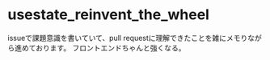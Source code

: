 # usestate_reinvent_the_wheel

 issueで課題意識を書いていて、pull requestに理解できたことを雑にメモりながら進めております。
 フロントエンドちゃんと強くなる。
